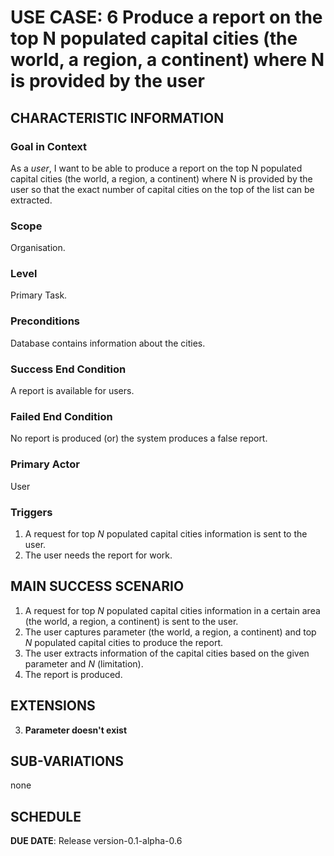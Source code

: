 # USE CASE: 6 Produce a report on the top N populated capital cities (the world, a region, a continent) where N is provided by the user

## CHARACTERISTIC INFORMATION

### Goal in Context

As a *user*, I want to be able to produce a report on the top N populated capital cities (the world, a region, a continent) where N is provided by the user so that the exact number of capital cities on the top of the list can be extracted.

### Scope

Organisation.

### Level

Primary Task.

### Preconditions

Database contains information about the cities.

### Success End Condition

A report is available for users.

### Failed End Condition

No report is produced (or) the system produces a false report.

### Primary Actor

User

### Triggers

1. A request for top *N* populated capital cities information is sent to the user.
2. The user needs the report for work.

## MAIN SUCCESS SCENARIO

1. A request for top *N* populated capital cities information in a certain area (the world, a region, a continent) is sent to the user.
2. The user captures parameter (the world, a region, a continent) and top *N* populated capital cities to produce the report.
3. The user extracts information of the capital cities based on the given parameter and *N* (limitation).
4. The report is produced.

## EXTENSIONS

3. **Parameter doesn't exist**

## SUB-VARIATIONS

none

## SCHEDULE

**DUE DATE**: Release version-0.1-alpha-0.6